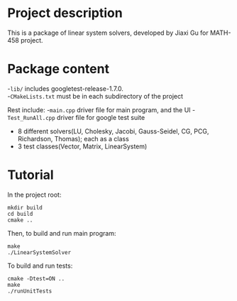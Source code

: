 # Project description
This is a package of linear system solvers, developed by Jiaxi Gu for MATH-458 project.

# Package content  
-`lib/` includes googletest-release-1.7.0.  
-`CMakeLists.txt` must be in each subdirectory of the project  

Rest include:
-`main.cpp` driver file for main program, and the UI
-`Test_RunAll.cpp` driver file for google test suite
- 8 different solvers(LU, Cholesky, Jacobi, Gauss-Seidel, CG, PCG, Richardson, Thomas); each as a class
- 3 test classes(Vector, Matrix, LinearSystem)

# Tutorial
In the project root:

    mkdir build
    cd build
    cmake ..

Then, to build and run main program:

    make
    ./LinearSystemSolver

To build and run tests:

    cmake -Dtest=ON ..
    make
    ./runUnitTests
